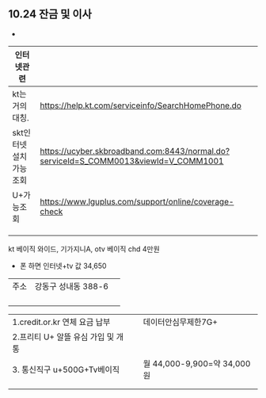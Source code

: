 ---
---

## 10.24 잔금 및 이사

-

|인터넷관련|||
|---|---|---|
|kt는 거의 대칭.|https://help.kt.com/serviceinfo/SearchHomePhone.do||
|skt인터넷설치가능조회|https://ucyber.skbroadband.com:8443/normal.do?serviceId=S_COMM0013&viewId=V_COMM1001||
|U+가능조회|https://www.lguplus.com/support/online/coverage-check||
||||
||||
||||

kt 베이직 와이드, 기가지니A, otv 베이직 chd 4만원
+ 폰 하면 인터넷+tv 값 34,650

||||
|---|---|---|
|주소|강동구 성내동 388-6||천호대로 176길 61-1
||||
||||
||||
||||


||||
|---|---|---|
|1.credit.or.kr 연체 요금 납부||데이터안심무제한7G+|
|2.프리티 U+ 알뜰 유심 가입 및 개통|||
|3. 통신직구 u+500G+Tv베이직||월 44,000-9,900=약 34,000원|
||||
||||




